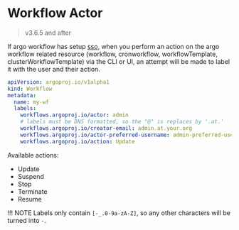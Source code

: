 # Workflow Actor

> v3.6.5 and after

If argo workflow has setup [sso](argo-server-sso.md), when you perform an action on the argo workflow related resource (workflow, cronworkflow, workflowTemplate, clusterWorkflowTemplate) via the CLI or UI, an attempt will be made to label it with the user and their action.

```yaml
apiVersion: argoproj.io/v1alpha1
kind: Workflow
metadata:
  name: my-wf
  labels:
    workflows.argoproj.io/actor: admin
    # labels must be DNS formatted, so the "@" is replaces by '.at.'  
    workflows.argoproj.io/creator-email: admin.at.your.org
    workflows.argoproj.io/actor-preferred-username: admin-preferred-username
    workflows.argoproj.io/action: Update
```

Available actions:
- Update
- Suspend
- Stop
- Terminate
- Resume

!!! NOTE
    Labels only contain `[-_.0-9a-zA-Z]`, so any other characters will be turned into `-`.
